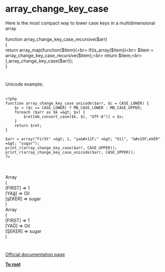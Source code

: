 # array_change_key_case



Here is the most compact way to lower case keys in a multidimensional array<br><br>function array_change_key_case_recursive($arr)<br>{<br>    return array_map(function($item){<br>        if(is_array($item))<br>            $item = array_change_key_case_recursive($item);<br>        return $item;<br>    },array_change_key_case($arr));<br>}  

#

Unicode example;<br><br>

```
<?php
function array_change_key_case_unicode($arr, $c = CASE_LOWER) {
    $c = ($c == CASE_LOWER) ? MB_CASE_LOWER : MB_CASE_UPPER;
    foreach ($arr as $k =&gt; $v) {
        $ret[mb_convert_case($k, $c, "UTF-8")] = $v;
    }
    return $ret;
}

$arr = array("FirSt" =&gt; 1, "ya&#x11F;" =&gt; "Oil", "&#x15F;ekER" =&gt; "sugar");
print_r(array_change_key_case($arr, CASE_UPPER));
print_r(array_change_key_case_unicode($arr, CASE_UPPER));
?>
```
<br><br>Array<br>(<br>    [FIRST] =&gt; 1<br>    [YA&#x11F;] =&gt; Oil<br>    [&#x15F;EKER] =&gt; sugar<br>)<br>Array<br>(<br>    [FIRST] =&gt; 1<br>    [YA&#x11E;] =&gt; Oil<br>    [&#x15E;EKER] =&gt; sugar<br>)  

#

[Official documentation page](https://www.php.net/manual/en/function.array-change-key-case.php)

**[To root](/README.md)**